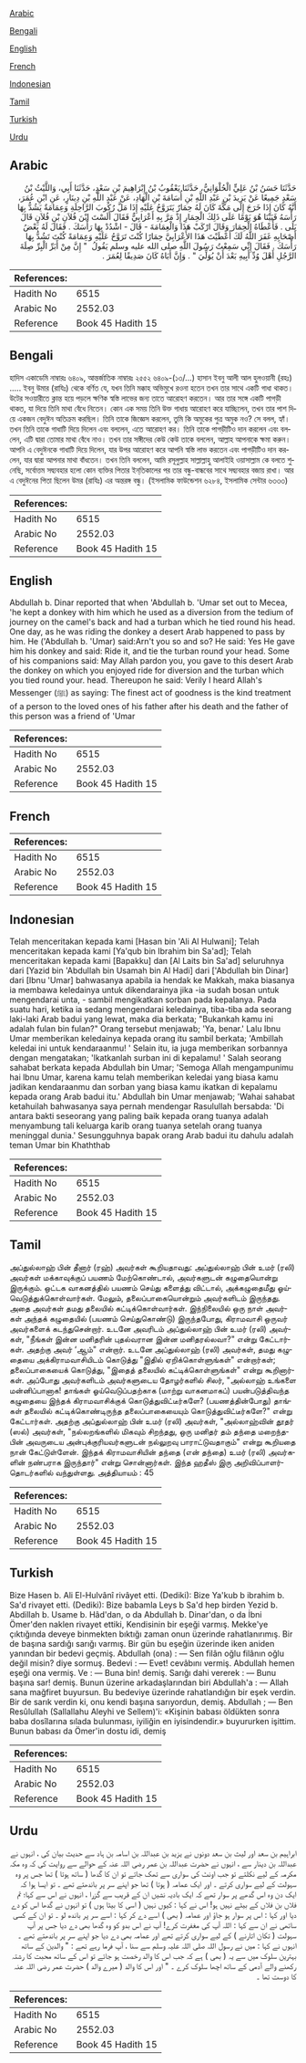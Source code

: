 [Arabic](#arabic)

[Bengali](#bengali)

[English](#english)

[French](#french)

[Indonesian](#indonesian)

[Tamil](#tamil)

[Turkish](#turkish)

[Urdu](#urdu)

## Arabic


<div dir="rtl" lang="ar" style={{fontSize:'larger',backgroundColor:'#f8f9fa',padding:20}}>
حَدَّثَنَا حَسَنُ بْنُ عَلِيٍّ الْحُلْوَانِيُّ، حَدَّثَنَا يَعْقُوبُ بْنُ إِبْرَاهِيمَ بْنِ سَعْدٍ، حَدَّثَنَا أَبِي، وَاللَّيْثُ بْنُ سَعْدٍ جَمِيعًا عَنْ يَزِيدَ بْنِ عَبْدِ اللَّهِ بْنِ أُسَامَةَ بْنِ الْهَادِ، عَنْ عَبْدِ اللَّهِ بْنِ دِينَارٍ، عَنِ ابْنِ عُمَرَ، أَنَّهُ كَانَ إِذَا خَرَجَ إِلَى مَكَّةَ كَانَ لَهُ حِمَارٌ يَتَرَوَّحُ عَلَيْهِ إِذَا مَلَّ رُكُوبَ الرَّاحِلَةِ وَعِمَامَةٌ يَشُدُّ بِهَا رَأْسَهُ فَبَيْنَا هُوَ يَوْمًا عَلَى ذَلِكَ الْحِمَارِ إِذْ مَرَّ بِهِ أَعْرَابِيٌّ فَقَالَ أَلَسْتَ ابْنَ فُلاَنِ بْنِ فُلاَنٍ قَالَ بَلَى ‏.‏ فَأَعْطَاهُ الْحِمَارَ وَقَالَ ارْكَبْ هَذَا وَالْعِمَامَةَ - قَالَ - اشْدُدْ بِهَا رَأْسَكَ ‏.‏ فَقَالَ لَهُ بَعْضُ أَصْحَابِهِ غَفَرَ اللَّهُ لَكَ أَعْطَيْتَ هَذَا الأَعْرَابِيَّ حِمَارًا كُنْتَ تَرَوَّحُ عَلَيْهِ وَعِمَامَةً كُنْتَ تَشُدُّ بِهَا رَأْسَكَ ‏.‏ فَقَالَ إِنِّي سَمِعْتُ رَسُولَ اللَّهِ صلى الله عليه وسلم يَقُولُ ‏ "‏ إِنَّ مِنْ أَبَرِّ الْبِرِّ صِلَةَ الرَّجُلِ أَهْلَ وُدِّ أَبِيهِ بَعْدَ أَنْ يُوَلِّيَ ‏"‏ ‏.‏ وَإِنَّ أَبَاهُ كَانَ صَدِيقًا لِعُمَرَ ‏.‏
</div>
<div style={{backgroundColor:'#f8f9fa',padding:20, marginBottom: 10}}><table> <thead> <tr> <th>References:</th> <th></th> </tr> </thead> <tbody><tr><td>Hadith No</td><td>6515</td></tr><tr><td>Arabic No</td><td>2552.03</td></tr><tr><td>Reference</td><td>Book 45 Hadith 15</td></tr></tbody></table></div>

## Bengali


<div dir="ltr" lang="bn" style={{fontSize:'larger',backgroundColor:'#f8f9fa',padding:20}}>
হাদিস একাডেমি নাম্বারঃ ৬৪০৯, আন্তর্জাতিক নাম্বারঃ ২৫৫২ ৬৪০৯-(১৩/...) হাসান ইবনু আলী আল হুলওয়ানী (রহঃ) ..... ইবনু উমার (রাযিঃ) থেকে বর্ণিত যে, যখন তিনি মক্কাহ অভিমুখে রওনা হতেন তখন তার সাথে একটি গাধা থাকত। উটের সওয়ারীতে ক্লান্ত হয়ে পড়লে ক্ষণিক স্বস্তি লাভের জন্য তাতে আরোহণ করতেন। আর তার সঙ্গে একটি পাগড়ী থাকত, যা দিয়ে তিনি মাথা বেঁধে নিতেন। কোন এক সময় তিনি উক্ত গাধায় আরোহণ করে যাচ্ছিলেন, তখন তার পাশ দিয়ে একজন বেদুঈন অতিক্রম করছিল। তিনি তাকে জিজ্ঞেস করলেন, তুমি কি অমুকের পুত্র অমুক নও? সে বলল, হ্যাঁ। তখন তিনি তাকে গাধাটি দিয়ে দিলেন এবং বললেন, এতে আরোহণ কর। তিনি তাকে পাগড়ীটিও দান করলেন এবং বললেন, এটি দ্বারা তোমার মাথা বেঁধে নাও। তখন তার সঙ্গীদের কেউ কেউ তাকে বললেন, আল্লাহ আপনাকে ক্ষমা করুন। আপনি এ বেদুঈনকে গাধাটি দিয়ে দিলেন, যার উপর আরোহণ করে আপনি স্বস্তি লাভ করতেন এবং পাগড়ীটিও দান করলেন, যার দ্বারা আপনার মাথা বাঁধতেন। তখন তিনি বললেন, আমি রসূলুল্লাহ সাল্লাল্লাহু আলাইহি ওয়াসাল্লাম কে বলতে শুনেছি, সর্বোত্তম সদ্ব্যবহার হলো কোন ব্যক্তির পিতার ইন্‌তিকালের পর তার বন্ধু-বান্ধবের সাথে সদ্ব্যবহার বজায় রাখা। আর এ বেদুঈনের পিতা ছিলেন উমর (রাযিঃ) এর অন্তরঙ্গ বন্ধু। (ইসলামিক ফাউন্ডেশন ৬২৮৪, ইসলামিক সেন্টার ৬৩৩৩)
</div>
<div style={{backgroundColor:'#f8f9fa',padding:20, marginBottom: 10}}><table> <thead> <tr> <th>References:</th> <th></th> </tr> </thead> <tbody><tr><td>Hadith No</td><td>6515</td></tr><tr><td>Arabic No</td><td>2552.03</td></tr><tr><td>Reference</td><td>Book 45 Hadith 15</td></tr></tbody></table></div>

## English


<div dir="ltr" lang="en" style={{fontSize:'larger',backgroundColor:'#f8f9fa',padding:20}}>
Abdullah b. Dinar reported that when 'Abdullah b. 'Umar set out to Mecea, 'he kept a donkey with him which he used as a diversion from the tedium of journey on the camel's back and had a turban which he tied round his head. One day, as he was riding the donkey a desert Arab happened to pass by him. He ('Abdullah b. 'Umar) said:Arn't you so and so? He said: Yes He gave him his donkey and said: Ride it, and tie the turban round your head. Some of his companions said: May Allah pardon you, you gave to this desert Arab the donkey on which you enjoyed ride for diversion and the turban which you tied round your. head. Thereupon he said: Verily I heard Allah's Messenger (ﷺ) as saying: The finest act of goodness is the kind treatment of a person to the loved ones of his father after his death and the father of this person was a friend of 'Umar
</div>
<div style={{backgroundColor:'#f8f9fa',padding:20, marginBottom: 10}}><table> <thead> <tr> <th>References:</th> <th></th> </tr> </thead> <tbody><tr><td>Hadith No</td><td>6515</td></tr><tr><td>Arabic No</td><td>2552.03</td></tr><tr><td>Reference</td><td>Book 45 Hadith 15</td></tr></tbody></table></div>

## French


<div dir="ltr" lang="fr" style={{fontSize:'larger',backgroundColor:'#f8f9fa',padding:20}}>

</div>
<div style={{backgroundColor:'#f8f9fa',padding:20, marginBottom: 10}}><table> <thead> <tr> <th>References:</th> <th></th> </tr> </thead> <tbody><tr><td>Hadith No</td><td>6515</td></tr><tr><td>Arabic No</td><td>2552.03</td></tr><tr><td>Reference</td><td>Book 45 Hadith 15</td></tr></tbody></table></div>

## Indonesian


<div dir="ltr" lang="id" style={{fontSize:'larger',backgroundColor:'#f8f9fa',padding:20}}>
Telah menceritakan kepada kami [Hasan bin 'Ali Al Hulwani]; Telah menceritakan kepada kami [Ya'qub bin Ibrahim bin Sa'ad]; Telah menceritakan kepada kami [Bapakku] dan [Al Laits bin Sa'ad] seluruhnya dari [Yazid bin 'Abdullah bin Usamah bin Al Hadi] dari ['Abdullah bin Dinar] dari [Ibnu 'Umar] bahwasanya apabila ia hendak ke Makkah, maka biasanya ia membawa keledainya untuk dikendarainya jika -ia sudah bosan untuk mengendarai unta, - sambil mengikatkan sorban pada kepalanya. Pada suatu hari, ketika ia sedang mengendarai keledainya, tiba-tiba ada seorang laki-laki Arab badui yang lewat, maka dia berkata; "Bukankah kamu ini adalah fulan bin fulan?" Orang tersebut menjawab; 'Ya, benar.' Lalu Ibnu Umar memberikan keledainya kepada orang itu sambil berkata; 'Ambillah keledai ini untuk kendaraanmu! ' Selain itu, ia juga memberikan sorbannya dengan mengatakan; 'lkatkanlah surban ini di kepalamu! ' Salah seorang sahabat berkata kepada Abdullah bin Umar; 'Semoga Allah mengampunimu hai lbnu Umar, karena kamu telah memberikan keledai yang biasa kamu jadikan kendaraanmu dan sorban yang biasa kamu ikatkan di kepalamu kepada orang Arab badui itu.' Abdullah bin Umar menjawab; 'Wahai sahabat ketahuilah bahwasanya saya pernah mendengar Rasulullah bersabda: 'Di antara bakti seseorang yang paling baik kepada orang tuanya adalah menyambung tali keluarga karib orang tuanya setelah orang tuanya meninggal dunia.' Sesungguhnya bapak orang Arab badui itu dahulu adaIah teman Umar bin Khaththab
</div>
<div style={{backgroundColor:'#f8f9fa',padding:20, marginBottom: 10}}><table> <thead> <tr> <th>References:</th> <th></th> </tr> </thead> <tbody><tr><td>Hadith No</td><td>6515</td></tr><tr><td>Arabic No</td><td>2552.03</td></tr><tr><td>Reference</td><td>Book 45 Hadith 15</td></tr></tbody></table></div>

## Tamil


<div dir="ltr" lang="ta" style={{fontSize:'larger',backgroundColor:'#f8f9fa',padding:20}}>
அப்துல்லாஹ் பின் தீனார் (ரஹ்) அவர்கள் கூறியதாவது: அப்துல்லாஹ் பின் உமர் (ரலி) அவர்கள் மக்காவுக்குப் பயணம் மேற்கொண்டால், அவர்களுடன் கழுதையொன்று இருக்கும். ஒட்டக வாகனத்தில் பயணம் செய்து களைத்து விட்டால், அக்கழுதைமீது ஓய்வெடுத்துக்கொள்வார்கள். மேலும், தலைப்பாகையொன்றும் அவர்களிடம் இருந்தது. அதை அவர்கள் தமது தலையில் கட்டிக்கொள்வார்கள். இந்நிலையில் ஒரு நாள் அவர்கள் அந்தக் கழுதையில் (பயணம் செய்துகொண்டு) இருந்தபோது, கிராமவாசி ஒருவர் அவர்களைக் கடந்துசென்றார். உடனே அவரிடம் அப்துல்லாஹ் பின் உமர் (ரலி) அவர்கள், "நீங்கள் இன்ன மனிதரின் புதல்வரான இன்ன மனிதரல்லவா?" என்று கேட்டார்கள். அதற்கு அவர் ‘ஆம்" என்றார். உடனே அப்துல்லாஹ் (ரலி) அவர்கள், தமது கழுதையை அக்கிராமவாசியிடம் கொடுத்து "இதில் ஏறிக்கொள்ளுங்கள்" என்றார்கள்; தலைப்பாகையைக் கொடுத்து, "இதைத் தலையில் கட்டிக்கொள்ளுங்கள்" என்று கூறினார்கள். அப்போது அவர்களிடம் அவர்களுடைய தோழர்களில் சிலர், "அல்லாஹ் உங்களை மன்னிப்பானாக! தாங்கள் ஓய்வெடுப்பதற்காக (மாற்று வாகனமாகப்) பயன்படுத்திவந்த கழுதையை இந்தக் கிராமவாசிக்குக் கொடுத்துவிட்டீர்களே? (பயணத்தின்போது) தாங்கள் தலையில் கட்டிக்கொண்டிருந்த தலைப்பாகையையும் கொடுத்துவிட்டீர்களே?" என்று கேட்டார்கள். அதற்கு அப்துல்லாஹ் பின் உமர் (ரலி) அவர்கள், "அல்லாஹ்வின் தூதர் (ஸல்) அவர்கள், "நல்லறங்களில் மிகவும் சிறந்தது, ஒரு மனிதர் தம் தந்தை மறைந்தபின் அவருடைய அன்புக்குரியவர்களுடன் நல்லுறவு பாராட்டுவதாகும்" என்று கூறியதை நான் கேட்டுள்ளேன். இந்தக் கிராமவாசியின் தந்தை (என் தந்தை) உமர் (ரலி) அவர்களின் நண்பராக இருந்தார்" என்று சொன்னார்கள். இந்த ஹதீஸ் இரு அறிவிப்பாளர்தொடர்களில் வந்துள்ளது. அத்தியாயம் : 45
</div>
<div style={{backgroundColor:'#f8f9fa',padding:20, marginBottom: 10}}><table> <thead> <tr> <th>References:</th> <th></th> </tr> </thead> <tbody><tr><td>Hadith No</td><td>6515</td></tr><tr><td>Arabic No</td><td>2552.03</td></tr><tr><td>Reference</td><td>Book 45 Hadith 15</td></tr></tbody></table></div>

## Turkish


<div dir="ltr" lang="tr" style={{fontSize:'larger',backgroundColor:'#f8f9fa',padding:20}}>
Bize Hasen b. Ali El-Hulvânî rivâyet etti. (Dediki): Bize Ya'kub b ibrahim b. Sa'd rivayet etti. (Dediki): Bize babamla Leys b Sa'd hep birden Yezid b. Abdillah b. Usame b. Hâd'dan, o da Abdullah b. Dinar'dan, o da İbni Ömer'den naklen rivayet ettiki, Kendisinin bir eşeği varmış. Mekke'ye çıktığında deveye binmekten bıktığı zaman onun üzerinde rahatlanırımış. Bir de başına sardığı sarığı varmış. Bir gün bu eşeğin üzerinde iken aniden yanından bir bedevi geçmiş. Abdullah (ona) : — Sen filân oğlu filânın oğlu değil misin? diye sormuş. Bedevi : — Evet! cevâbını vermiş. Abdullah hemen eşeği ona vermiş. Ve : — Buna bin! demiş. Sarığı dahi vererek : — Bunu başına sar! demiş. Bunun üzerine arkadaşlarından biri Abdullah'a : — Allah sana mağfiret buyursun. Bu bedeviye üzerinde rahatlandığın bir eşek verdin. Bir de sarık verdin ki, onu kendi başına sarıyordun, demiş. Abdullah ; — Ben Resûlullah (Sallallahu Aleyhi ve Sellem)'i: «Kişinin babası öldükten sonra baba dosîlarına sılada bulunması, iyiliğin en iyisindendir.» buyururken işittim. Bunun babası da Ömer'in dostu idi, demiş
</div>
<div style={{backgroundColor:'#f8f9fa',padding:20, marginBottom: 10}}><table> <thead> <tr> <th>References:</th> <th></th> </tr> </thead> <tbody><tr><td>Hadith No</td><td>6515</td></tr><tr><td>Arabic No</td><td>2552.03</td></tr><tr><td>Reference</td><td>Book 45 Hadith 15</td></tr></tbody></table></div>

## Urdu


<div dir="rtl" lang="ur" style={{fontSize:'larger',backgroundColor:'#f8f9fa',padding:20}}>
ابراہیم بن سعد اور لیث بن سعد دونوں نے یزید بن عبداللہ بن اسامہ بن ہاد سے حدیث بیان کی ، انہوں نے عبداللہ بن دینار سے ، انہوں نے حضرت عبداللہ بن عمر رضی اللہ عنہ کے حوالے سے روایت کی کہ وہ مکہ مکرمہ کے لیے نکلتے تو جب اونٹ کی سواری سے تھک جاتے تو ان کا گدھا ( ساتھ ہوتا ) تھا جس پر وہ سہولت کے لیے سواری کرتے ۔ اور ایک عمامہ ( ہوتا ) تھا جو اپنے سر پر باندھتے تھے ۔ تو ایسا ہوا کہ ایک دن وہ اس گدھے پر سوار تھے کہ ایک بادیہ نشیں ان کے قریب سے گزرا ، انہوں نے اس سے کہا؛ تم فلاں بن فلاں کے بیٹے نہیں ہو! اس نے کہا : کیوں نہیں ( اسی کا بیٹا ہوں ) تو انہوں نے گدھا اس کو دے دیا اور کہا : اس پر سوار ہو جاؤ اور عمامہ ( بھی ) اسے دے کر کہا : اسے سر پر باندھ لو ۔ تو ان کے کسی ساتھی نے ان سے کہا : اللہ آپ کی مغفرت کرے! آپ نے اس بدو کو وہ گدھا بھی دے دیا جس پر آپ سہولت ( تکان اتارنے ) کے لیے سواری کرتے تھے اور عمامہ بھی دے دیا جو اپنے سر پر باندھتے تھے ۔ انہوں نے کہا : میں نے رسول اللہ صلی اللہ علیہ وسلم سے سنا ، آپ فرما رہے تھے : " والدین کے ساتھ بہترین سلوک میں سے یہ ( بھی ) ہے کہ جب اس کا والد رخصت ہو جائے تو اس کے ساتھ محبت کا رشتہ رکھنے والے آدمی کے ساتھ اچھا سلوک کرے ۔ " اور اس کا والد ( میرے والد ) حضرت عمر رضی اللہ عنہ کا دوست تھا ۔
</div>
<div style={{backgroundColor:'#f8f9fa',padding:20, marginBottom: 10}}><table> <thead> <tr> <th>References:</th> <th></th> </tr> </thead> <tbody><tr><td>Hadith No</td><td>6515</td></tr><tr><td>Arabic No</td><td>2552.03</td></tr><tr><td>Reference</td><td>Book 45 Hadith 15</td></tr></tbody></table></div>